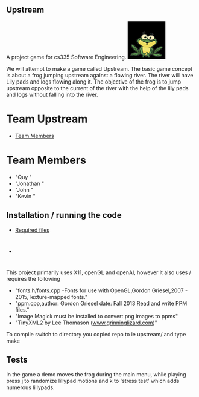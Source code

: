## Upstream
A project game for cs335 Software Engineering.
![Alt text](/images/frog.png?raw=true "Frog")


We will attempt to make a game called Upstream. The basic game concept is about a frog jumping upstream against a flowing river. The river will have Lily pads and logs flowing along it. The objective of the frog is to jump upstream opposite to the current of the river with the help of the lily pads and logs without falling into the river. 
# Team Upstream
* [Team Members](#team-members)
# <a name="team-members"></a>Team Members
* "Quy "
* "Jonathan "
* "John "
* "Kevin "

## Installation / running the code
* [Required files](#requirements)
* # <a name="requirements"></a>
This project primarily uses X11, openGL and openAl, however it also uses / requires the following

* "fonts.h/fonts.cpp -Fonts for use with OpenGL,Gordon Griesel,2007 - 2015,Texture-mapped fonts."
* "ppm.cpp,author: Gordon Griesel date: Fall 2013 Read and write PPM files."
* "Image Magick must be installed to convert png images to ppms"
* "TinyXML2 by Lee Thomason (www.grinninglizard.com)"

To compile switch to directory you copied repo to ie upstream/ and type make


## Tests

In the game a demo moves the frog during the main menu, while playing press j to randomize lillypad motions and k to 'stress test' which adds numerous lillypads.


